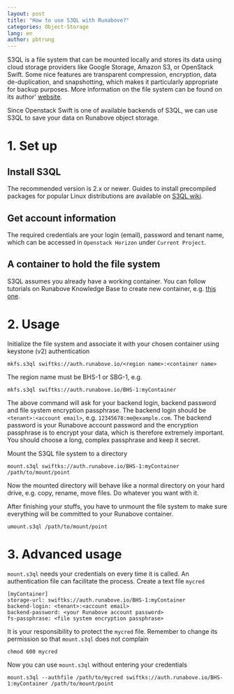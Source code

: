 ```yaml
---
layout: post
title: "How to use S3QL with Runabove?"
categories: Object-Storage
lang: en
author: pbtrung
---
```


S3QL is a file system that can be mounted locally and stores its data using cloud storage providers like Google Storage, Amazon S3, or OpenStack Swift. Some nice features are transparent compression, encryption, data de-duplication, and snapshotting, which makes it particularly appropriate for backup purposes. More information on the file system can be found on its author' [website](http://www.rath.org/s3ql-docs).

Since Openstack Swift is one of available backends of S3QL, we can use S3QL to save your data on Runabove object storage.

# 1. Set up

## Install S3QL 

The recommended version is 2.x or newer. Guides to install precompiled packages for popular Linux distributions are available on [S3QL wiki](https://bitbucket.org/nikratio/s3ql/wiki/Installation).

## Get account information

The required credentials are your login (email), password and tenant name, which can be accessed in `Openstack Horizon` under `Current Project`.

## A container to hold the file system

S3QL assumes you already have a working container. You can follow tutorials on Runabove Knowledge Base to create new container, e.g. [this one](https://community.runabove.com/kb/en/object-storage/upload-your-first-object-inside-swift.html).

# 2. Usage

Initialize the file system and associate it with your chosen container using keystone (v2) authentication

```
mkfs.s3ql swiftks://auth.runabove.io/<region name>:<container name>
```

The region name must be BHS-1 or SBG-1, e.g.

```
mkfs.s3ql swiftks://auth.runabove.io/BHS-1:myContainer
```

The above command will ask for your backend login, backend password and file system encryption passphrase. The backend login should be `<tenant>:<account email>`, e.g. `12345678:me@example.com`. The backend password is your Runabove account password and the encryption passphrase is to encrypt your data, which is therefore extremely important. You should choose a long, complex passphrase and keep it secret. 

Mount the S3QL file system to a directory

```
mount.s3ql swiftks://auth.runabove.io/BHS-1:myContainer /path/to/mount/point
```

Now the mounted directory will behave like a normal directory on your hard drive, e.g. copy, rename, move files. Do whatever you want with it.

After finishing your stuffs, you have to unmount the file system to make sure everything will be committed to your Runabove container.

```
umount.s3ql /path/to/mount/point
```

# 3. Advanced usage

`mount.s3ql` needs your credentials on every time it is called. An authentication file can facilitate the process. Create a text file `mycred` 

```
[myContainer]
storage-url: swiftks://auth.runabove.io/BHS-1:myContainer
backend-login: <tenant>:<account email>
backend-password: <your Runabove account password>
fs-passphrase: <file system encryption passphrase>
```

It is your responsibility to protect the `mycred` file. Remember to change its permission so that `mount.s3ql` does not complain

```
chmod 600 mycred
```

Now you can use `mount.s3ql` without entering your credentials

```
mount.s3ql --authfile /path/to/mycred swiftks://auth.runabove.io/BHS-1:myContainer /path/to/mount/point
```